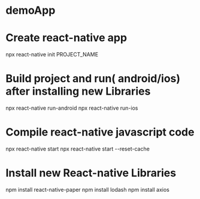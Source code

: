 # demoApp

# Create react-native app
npx react-native init PROJECT_NAME

# Build project and run( android/ios) after installing new Libraries
npx react-native run-android
npx react-native run-ios

# Compile react-native javascript code
npx react-native start
npx react-native start --reset-cache 

# Install new React-native Libraries
npm install react-native-paper
npm install lodash
npm install axios



